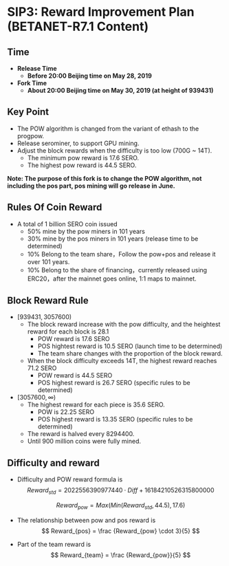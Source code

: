 # SIP3: Reward Improvement Plan (BETANET-R7.1 Content)



## Time

- **Release Time**
  - **Before 20:00 Beijing time on May 28, 2019**
- **Fork Time**
  - **About 20:00 Beijing time on May 30, 2019 (at height of 939431)**



## Key Point

- The POW algorithm is changed from the variant of ethash to the progpow.
- Release serominer, to support GPU mining.
- Adjust the block rewards when the difficulty is too low (700G ~ 14T).
  - The minimum pow reward is 17.6 SERO.
  - The highest pow reward is 44.5 SERO.



**Note: The purpose of this fork is to change the POW algorithm, not including the pos part, pos mining will go release in June.**



## Rules Of Coin Reward

- A total of 1 billion SERO coin issued
  - 50% mine by the pow miners in 101 years
  - 30% mine by the pos miners in 101 years (release time to be determined)
  - 10% Belong to the team share，Follow the pow+pos and release it over 101 years.
  - 10% Belong to the share of financing，currently released using ERC20，after the mainnet goes online, 1:1 maps to mainnet.



## Block Reward Rule

- $[939431, 3057600)$ 
  - The block reward increase with the pow difficulty, and the heightest reward for each block is 28.1
    - POW reward is 17.6 SERO
    - POS hightest reward is 10.5 SERO  (launch time to be determined)
    - The team share changes with the proportion of the block reward.
  - When the block difficulty exceeds 14T, the highest reward reaches 71.2 SERO
    - POW reward is 44.5 SERO
    - POS highest reward is 26.7 SERO  (specific rules to be determined)
- $[3057600,\infty)$
  - The highest reward for each piece is 35.6 SERO.
    - POW is 22.25 SERO
    - POS highest reward is 13.35 SERO  (specific rules to be determined)
  - The reward is halved every 8294400.
  - Until 900 million coins were fully mined.



## Difficulty and reward

- Difficulty and POW reward formula is
  $$
  Reward_{std}=2022556390977440 \cdot Diff + 16184210526315800000
  $$

  $$
  Reward_{pow}=Max(Min(Reward_{std},44.5),17.6)
  $$

  

- The relationship between pow and pos reward is
  $$
  Reward_{pos} = \frac {Reward_{pow} \cdot 3}{5}
  $$

  

- Part of the team reward is
  $$
  Reward_{team} = \frac {Reward_{pow}}{5}
  $$